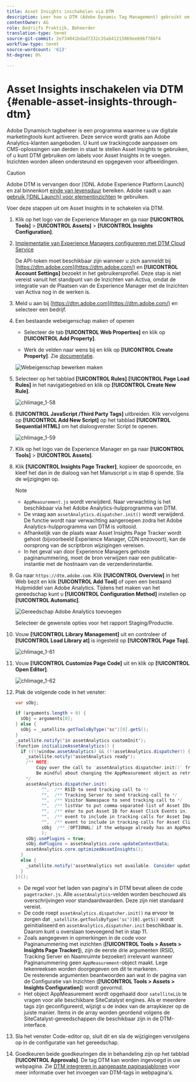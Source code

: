 ```yaml
---
title: Asset Insights inschakelen via DTM
description: Leer hoe u DTM (Adobe Dynamic Tag Management) gebruikt om Asset Insights in te schakelen.
contentOwner: AG
role: Bedrijfs Praktijk, Beheerder
translation-type: tm+mt
source-git-commit: 2e734041bdad7332c35ab41215069ee696f786f4
workflow-type: tm+mt
source-wordcount: '613'
ht-degree: 0%

---
```



# Asset Insights inschakelen via DTM {#enable-asset-insights-through-dtm}

Adobe Dynamisch tagbeheer is een programma waarmee u uw digitale marketingtools kunt activeren. Deze service wordt gratis aan Adobe Analytics-klanten aangeboden. U kunt uw trackingcode aanpassen om CMS-oplossingen van derden in staat te stellen Asset Insights te gebruiken, of u kunt DTM gebruiken om labels voor Asset Insights in te voegen. Inzichten worden alleen ondersteund en opgegeven voor afbeeldingen.

>[!CAUTION]
>
>Adobe DTM is vervangen door [!DNL Adobe Experience Platform Launch] en zal binnenkort [einde van levensduur](https://medium.com/launch-by-adobe/dtm-plans-for-a-sunset-3c6aab003a6f) bereiken. Adobe raadt u aan [gebruik [!DNL Launch] voor elementinzichten](https://experienceleague.adobe.com/docs/experience-manager-learn/assets/advanced/asset-insights-launch-tutorial.html) te gebruiken.

Voer deze stappen uit om Asset Insights in te schakelen via DTM.

1. Klik op het logo van de Experience Manager en ga naar **[!UICONTROL Tools]** > **[!UICONTROL Assets]** > **[!UICONTROL Insights Configuration]**.
1. [Implementatie van Experience Managers configureren met DTM Cloud Service](/help/sites-administering/dtm.md)

   De API-token moet beschikbaar zijn wanneer u zich aanmeldt bij [https://dtm.adobe.com](https://dtm.adobe.com/) en **[!UICONTROL Account Settings]** bezoekt in het gebruikersprofiel. Deze stap is niet vereist vanuit het standpunt van de Inzichten van Activa, omdat de integratie van de Plaatsen van de Experience Manager met de Inzichten van Activa nog in de werken is.

1. Meld u aan bij [https://dtm.adobe.com](https://dtm.adobe.com/) en selecteer een bedrijf.
1. Een bestaande webeigenschap maken of openen

   * Selecteer de tab **[!UICONTROL Web Properties]** en klik op **[!UICONTROL Add Property]**.

   * Werk de velden naar wens bij en klik op **[!UICONTROL Create Property]**. Zie [documentatie](https://experienceleague.adobe.com/docs/experience-manager-learn/getting-started-wknd-tutorial-develop/overview.html).

   ![Webeigenschap bewerken maken](assets/Create-edit-web-property.png)

1. Selecteer op het tabblad **[!UICONTROL Rules]** **[!UICONTROL Page Load Rules]** in het navigatiegebied en klik op **[!UICONTROL Create New Rule]**.

   ![chlimage_1-58](assets/chlimage_1-194.png)

1. **[!UICONTROL JavaScript /Third Party Tags]** uitbreiden. Klik vervolgens op **[!UICONTROL Add New Script]** op het tabblad **[!UICONTROL Sequential HTML]** om het dialoogvenster Script te openen.

   ![chlimage_1-59](assets/chlimage_1-195.png)

1. Klik op het logo van de Experience Manager en ga naar **[!UICONTROL Tools]** > **[!UICONTROL Assets]**.
1. Klik **[!UICONTROL Insights Page Tracker]**, kopieer de spoorcode, en kleef het dan in de dialoog van het Manuscript u in stap 6 opende. Sla de wijzigingen op.

   >[!NOTE]
   >
   >* `AppMeasurement.js` wordt verwijderd. Naar verwachting is het beschikbaar via het Adobe Analytics-hulpprogramma van DTM.
   >* De vraag aan `assetAnalytics.dispatcher.init()` wordt verwijderd. De functie wordt naar verwachting aangeroepen zodra het Adobe Analytics-hulpprogramma van DTM is voltooid.
   >* Afhankelijk van de plaats waar Asset Insights Page Tracker wordt gehost (bijvoorbeeld Experience Manager, CDN enzovoort), kan de oorsprong van de scriptbron wijzigingen vereisen.
   >* In het geval van door Experience Managers gehoste paginanummering, moet de bron verwijzen naar een publicatie-instantie met de hostnaam van de verzenderinstantie.


1. Ga naar `https://dtm.adobe.com`. Klik **[!UICONTROL Overview]** in het Web bezit en klik **[!UICONTROL Add Tool]** of open een bestaand Hulpmiddel van Adobe Analytics. Tijdens het maken van het gereedschap kunt u **[!UICONTROL Configuration Method]** instellen op **[!UICONTROL Automatic]**.

   ![Gereedschap Adobe Analytics toevoegen](assets/Add-Adobe-Analytics-Tool.png)

   Selecteer de gewenste opties voor het rapport Staging/Productie.

1. Vouw **[!UICONTROL Library Management]** uit en controleer of **[!UICONTROL Load Library at]** is ingesteld op **[!UICONTROL Page Top]**.

   ![chlimage_1-61](assets/chlimage_1-197.png)

1. Vouw **[!UICONTROL Customize Page Code]** uit en klik op **[!UICONTROL Open Editor]**.

   ![chlimage_1-62](assets/chlimage_1-198.png)

1. Plak de volgende code in het venster:

   ```Java
   var sObj;
   
   if (arguments.length > 0) {
     sObj = arguments[0];
   } else {
     sObj = _satellite.getToolsByType('sc')[0].getS();
   }
   _satellite.notify('in assetAnalytics customInit');
   (function initializeAssetAnalytics() {
     if ((!!window.assetAnalytics) && (!!assetAnalytics.dispatcher)) {
       _satellite.notify('assetAnalytics ready');
       /** NOTE:
           Copy over the call to 'assetAnalytics.dispatcher.init()' from Assets Pagetracker
           Be mindful about changing the AppMeasurement object as retrieved above.
       */
       assetAnalytics.dispatcher.init(
             "",  /** RSID to send tracking-call to */
             "",  /** Tracking Server to send tracking-call to */
             "",  /** Visitor Namespace to send tracking-call to */
             "",  /** listVar to put comma-separated-list of Asset IDs for Asset Impression Events in tracking-call, e.g. 'listVar1' */
             "",  /** eVar to put Asset ID for Asset Click Events in, e.g. 'eVar3' */
             "",  /** event to include in tracking-calls for Asset Impression Events, e.g. 'event8' */
             "",  /** event to include in tracking-calls for Asset Click Events, e.g. 'event7' */
             sObj  /** [OPTIONAL] if the webpage already has an AppMeasurement object, include the object here. If unspecified, Pagetracker Core shall create its own AppMeasurement object */
             );
       sObj.usePlugins = true;
       sObj.doPlugins = assetAnalytics.core.updateContextData;
       assetAnalytics.core.optimizedAssetInsights();
     }
     else {
       _satellite.notify('assetAnalytics not available. Consider updating the Custom Page Code', 4);
     }
   })();
   ```

   * De regel voor het laden van pagina&#39;s in DTM bevat alleen de code `pagetracker.js`. Alle `assetAnalytics`-velden worden beschouwd als overschrijvingen voor standaardwaarden. Deze zijn niet standaard vereist.
   * De code roept `assetAnalytics.dispatcher.init()` na ervoor te zorgen dat `_satellite.getToolsByType('sc')[0].getS()` wordt geïnitialiseerd en `assetAnalytics,dispatcher.init` beschikbaar is. Daarom kunt u overslaan toevoegend het in stap 11.
   * Zoals aangegeven in opmerkingen in de code voor Paginanummering met inzichten (**[!UICONTROL Tools > Assets > Insights Page Tracker]**), zijn de eerste drie argumenten (RSID, Tracking Server en Naamruimte bezoeker) irrelevant wanneer Paginanummering geen `AppMeasurement`-object maakt. Lege tekenreeksen worden doorgegeven om dit te markeren.\
      De resterende argumenten beantwoorden aan wat in de pagina van de Configuratie van Inzichten (**[!UICONTROL Tools > Assets > Insights Configuration]**) wordt gevormd.
   * Het object AppMeasurement wordt opgehaald door `satelliteLib` te vragen voor alle beschikbare SiteCatalyst engines. Als er meerdere tags zijn geconfigureerd, wijzigt u de index van de arraykiezer op de juiste manier. Items in de array worden geordend volgens de SiteCatalyst-gereedschappen die beschikbaar zijn in de DTM-interface.

1. Sla het venster Code-editor op, sluit dit en sla de wijzigingen vervolgens op in de configuratie van het gereedschap.
1. Goedkeuren beide goedkeuringen die in behandeling zijn op het tabblad **[!UICONTROL Approvals]**. De tag DTM kan worden ingevoegd in uw webpagina. Zie [DTM integreren in aangepaste paginasjablonen](https://blogs.adobe.com/experiencedelivers/experience-management/integrating-dtm-custom-aem6-page-template/) voor meer informatie over het invoegen van DTM-tags in webpagina&#39;s.
